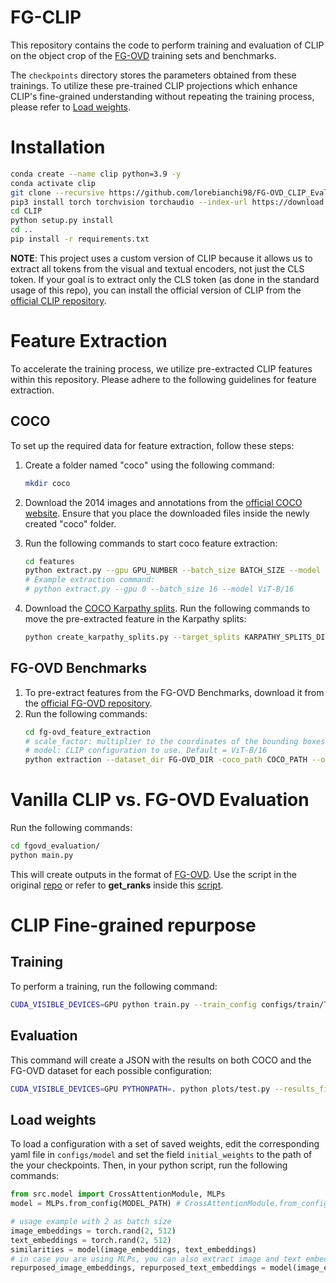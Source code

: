 # FG-CLIP
This repository contains the code to perform training and evaluation of CLIP on the object crop of the [FG-OVD](https://github.com/lorebianchi98/FG-OVD) training sets and benchmarks. 

The `checkpoints` directory stores the parameters obtained from these trainings. To utilize these pre-trained CLIP projections which enhance CLIP's fine-grained understanding without repeating the training process, please refer to [Load weights](#load-weights). 
# Installation

```bash
conda create --name clip python=3.9 -y
conda activate clip
git clone --recursive https://github.com/lorebianchi98/FG-OVD_CLIP_Evaluation.git
pip3 install torch torchvision torchaudio --index-url https://download.pytorch.org/whl/cu118
cd CLIP
python setup.py install
cd ..
pip install -r requirements.txt
```
**NOTE**: This project uses a custom version of CLIP because it allows us to extract all tokens from the visual and textual encoders, not just the CLS token.
If your goal is to extract only the CLS token (as done in the standard usage of this repo), you can install the official version of CLIP from the [official CLIP repository](https://github.com/openai/CLIP).

# Feature Extraction
To accelerate the training process, we utilize pre-extracted CLIP features within this repository. Please adhere to the following guidelines for feature extraction.
## COCO
To set up the required data for feature extraction, follow these steps:

1. Create a folder named "coco" using the following command:
    ```bash
    mkdir coco
    ```

2. Download the 2014 images and annotations from the [official COCO website](https://cocodataset.org/#download). Ensure that you place the downloaded files inside the newly created "coco" folder.

3. Run the following commands to start coco feature extraction:
    ```bash
    cd features
    python extract.py --gpu GPU_NUMBER --batch_size BATCH_SIZE --model MODEL
    # Example extraction command:
    # python extract.py --gpu 0 --batch_size 16 --model ViT-B/16
    ```
4. Download the [COCO Karpathy splits](https://www.kaggle.com/datasets/shtvkumar/karpathy-splits). Run the following commands to move the pre-extracted feature in the Karpathy splits:
    ```bash
    python create_karpathy_splits.py --target_splits KARPATHY_SPLITS_DIR --src_features_dir COCO_FEATURES_DIR --out_dir OUT_DIR
    ```
## FG-OVD Benchmarks
1. To pre-extract features from the FG-OVD Benchmarks, download it from the [official FG-OVD repository](https://lorebianchi98.github.io/FG-OVD/).
2. Run the following commands:
    ```bash
    cd fg-ovd_feature_extraction
    # scale_factor: multiplier to the coordinates of the bounding boxes, the higher the value, the higher the context of the crop. Default = 1.0
    # model: CLIP configuration to use. Default = ViT-B/16
    python extraction --dataset_dir FG-OVD_DIR -coco_path COCO_PATH --out_dir OUT_DIR --batch_size BATCH_SIZE --scale_factor SCALE_FACTOR --model MODEL 
    ```

# Vanilla CLIP vs. FG-OVD Evaluation
Run the following commands:
```bash
cd fgovd_evaluation/
python main.py
```
This will create outputs in the format of [FG-OVD](https://github.com/lorebianchi98/FG-OVD). Use the script in the original [repo](https://github.com/lorebianchi98/FG-OVD/blob/main/evaluation/ranks.py) or refer to __get_ranks__ inside this [script](https://github.com/lorebianchi98/FG-OVD_CLIP_Evaluation/blob/main/src/eval_util.py).

# CLIP Fine-grained repurpose
## Training
To perform a training, run the following command:
```bash
CUDA_VISIBLE_DEVICES=GPU python train.py --train_config configs/train/TRAINING_CONFIG --model_config configs/model/MODEL_CONFIG
```

## Evaluation
This command will create a JSON with the results on both COCO and the FG-OVD dataset for each possible configuration:

```bash
CUDA_VISIBLE_DEVICES=GPU PYTHONPATH=. python plots/test.py --results_file OUT
```
## Load weights
To load a configuration with a set of saved weights, edit the corresponding yaml file in `configs/model` and set the field `initial_weights` to the path of the your checkpoints.
Then, in your python script, run the following commands:
```python
from src.model import CrossAttentionModule, MLPs
model = MLPs.from_config(MODEL_PATH) # CrossAttentionModule.from_config(MODEL_PATH)

# usage example with 2 as batch size
image_embeddings = torch.rand(2, 512) 
text_embeddings = torch.rand(2, 512)
similarities = model(image_embeddings, text_embeddings)
# in case you are using MLPs, you can also extract image and text embeddings repurposed
repurposed_image_embeddings, repurposed_text_embeddings = model(image_embeddings, text_embeddings, ret_embeds=True)
```
